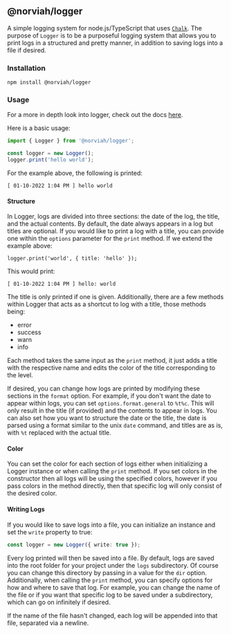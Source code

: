 ## @norviah/logger

A simple logging system for node.js/TypeScript that uses <code><a href="https://www.npmjs.com/package/chalk">Chalk</a></code>. The purpose of `Logger` is to be a purposeful logging system that allows you to print logs in a structured and pretty manner, in addition to saving logs into a file if desired.

### Installation

```
npm install @norviah/logger
```

### Usage

For a more in depth look into logger, check out the docs [here](./docs/classes/Logger.md).

Here is a basic usage:
```TypeScript
import { Logger } from '@norviah/logger';

const logger = new Logger();
logger.print('hello world');
```

For the example above, the following is printed:
```
[ 01-10-2022 1:04 PM ] hello world
```

#### Structure

In Logger, logs are divided into three sections: the date of the log, the title, and the actual contents. By default, the date
always appears in a log but titles are optional. If you would like to print a log with a title, you can provide one within the
`options` parameter for the `print` method. If we extend the example above:

```
logger.print('world', { title: 'hello' });
```

This would print:
```
[ 01-10-2022 1:04 PM ] hello: world
```

The title is only printed if one is given. Additionally, there are a few methods within Logger that acts as a shortcut to log
with a title, those methods being:
- error
- success
- warn
- info

Each method takes the same input as the `print` method, it just adds a title with the respective name and edits the color of the
title corresponding to the level.

If desired, you can change how logs are printed by modifying these sections in the `format` option. For example, if you don't want
the date to appear within logs, you can set `options.format.general` to `%t%c`. This will only result in the title (if provided) and
the contents to appear in logs. You can also set how you want to structure the date or the title, the date is parsed using a format
similar to the unix `date` command, and titles are as is, with `%t` replaced with the actual title.

#### Color

You can set the color for each section of logs either when initializing a Logger instance or when calling the `print` method. If you
set colors in the constructor then all logs will be using the specified colors, however if you pass colors in the method directly, then
that specific log will only consist of the desired color.

#### Writing Logs

If you would like to save logs into a file, you can initialize an instance and set the `write` property to true:
```TypeScript
const logger = new Logger({ write: true });
```

Every log printed will then be saved into a file. By default, logs are saved into the root folder for your project under the `logs`
subdirectory. Of course you can change this directory by passing in a value for the `dir` option. Additionally, when calling the `print` method, you can specify options for how and where to save that log. For example, you can change the name of the file or if you want that
specific log to be saved under a subdirectory, which can go on infinitely if desired.

If the name of the file hasn't changed, each log will be appended into that file, separated via a newline.
